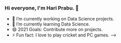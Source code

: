 ### Hi everyone, I'm Hari Prabu. 👋

- 🔭 I’m currently working on Data Science projects.
- 🌱 I’m currently learning Data Science.
- 😄 2021 Goals: Contribute more on projects.
- ⚡ Fun fact: I love to play cricket and PC games.
-->
